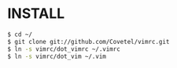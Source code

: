 # INSTALL #

```bash
$ cd ~/
$ git clone git://github.com/Covetel/vimrc.git
$ ln -s vimrc/dot_vimrc ~/.vimrc 
$ ln -s vimrc/dot_vim ~/.vim 
```
